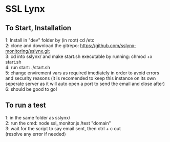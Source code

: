# SSL Lynx

## To Start, Installation

1: Install in "dev" folder by (in root) cd /etc <br>
2: clone and download the gitrepo: https://github.com/sslynx-monitoring/sslynx.git <br>
3: cd into sslynx/ and make start.sh executable by running: chmod +x start.sh <br>
4: run start: ./start.sh <br>
5: change envirement vars as required imediately in order to avoid errors and security reasons (it is recomended to keep this instance on its own seperate server as it will auto open a port to send the email and close after) <br>
6: should be good to go! <br>


## To run a test 
1: in the same folder as sslynx/ <br>
2: run the cmd: node ssl_monitor.js /test "domain" <br>
3: wait for the script to say email sent, then ctrl + c out <br>
(resolve any error if needed) <br>